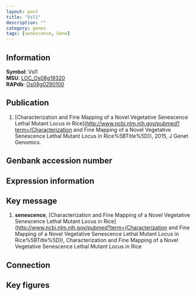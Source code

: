 ```yaml
---
layout: post
title: "Vsl1"
description: ""
category: genes
tags: [senescence, Gene]
---
```


## Information
__Symbol__: Vsl1  
__MSU__: [LOC_Os08g19320](http://rice.plantbiology.msu.edu/cgi-bin/ORF_infopage.cgi?orf=LOC_Os08g19320)  
__RAPdb__: [Os08g0290100](http://rapdb.dna.affrc.go.jp/viewer/gbrowse_details/irgsp1?name=Os08g0290100)  

## Publication
1. [Characterization and Fine Mapping of a Novel Vegetative Senescence Lethal Mutant Locus in Rice](http://www.ncbi.nlm.nih.gov/pubmed?term=(Characterization and Fine Mapping of a Novel Vegetative Senescence Lethal Mutant Locus in Rice%5BTitle%5D)), 2015, J Genet Genomics.

## Genbank accession number

## Expression information

## Key message
1. __senescence__, [Characterization and Fine Mapping of a Novel Vegetative Senescence Lethal Mutant Locus in Rice](http://www.ncbi.nlm.nih.gov/pubmed?term=(Characterization and Fine Mapping of a Novel Vegetative Senescence Lethal Mutant Locus in Rice%5BTitle%5D)), Characterization and Fine Mapping of a Novel Vegetative Senescence Lethal Mutant Locus in Rice

## Connection

## Key figures


